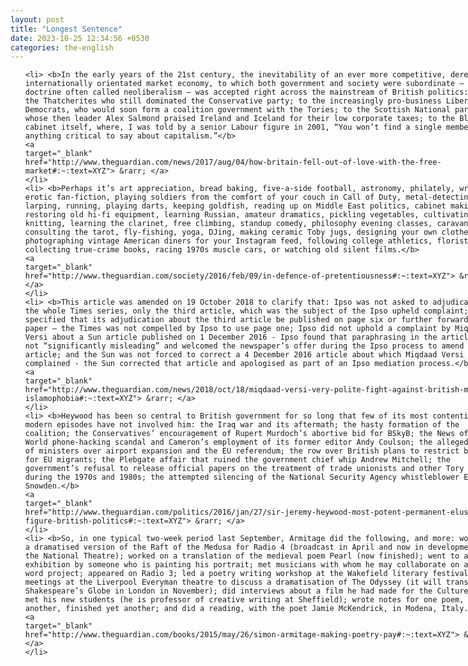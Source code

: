 ```yaml
---
layout: post
title: "Longest Sentence"
date: 2023-10-25 12:34:56 +0530
categories: the-english
---
```

<style>
@media only screen and (min-width: 768px) {
    ol {
        width: 768px;
        margin: 0 auto;
    }
  }
ol li {
    font-size: 18px;
    line-height: 1.5;
    padding-bottom: 8px;
}
</style>
<ol>

    <li> <b>In the early years of the 21st century, the inevitability of an ever more competitive, deregulated, internationally orientated market economy, to which both government and society were subordinate – a doctrine often called neoliberalism – was accepted right across the mainstream of British politics: from the Thatcherites who still dominated the Conservative party; to the increasingly pro-business Liberal Democrats, who would soon form a coalition government with the Tories; to the Scottish National party, whose then leader Alex Salmond praised Ireland and Iceland for their low corporate taxes; to the Blair cabinet itself, where, I was told by a senior Labour figure in 2001, “You won’t find a single member with anything critical to say about capitalism.”</b>
    <a 
    target="_blank" 
    href="http://www.theguardian.com/news/2017/aug/04/how-britain-fell-out-of-love-with-the-free-market#:~:text=XYZ"> &rarr; </a>
    </li>
    <li> <b>Perhaps it’s art appreciation, bread baking, five-a-side football, astronomy, philately, writing erotic fan-fiction, playing soldiers from the comfort of your couch in Call of Duty, metal-detecting, larping, running, playing darts, keeping goldfish, reading up on Middle East politics, cabinet making, restoring old hi-fi equipment, learning Russian, amateur dramatics, pickling vegetables, cultivating cacti, knitting, learning the clarinet, free climbing, standup comedy, philosophy evening classes, caravanning, consulting the tarot, fly-fishing, yoga, DJing, making ceramic Toby jugs, designing your own clothes, photographing vintage American diners for your Instagram feed, following college athletics, floristry, collecting true-crime books, racing 1970s muscle cars, or watching old silent films.</b>
    <a 
    target="_blank" 
    href="http://www.theguardian.com/society/2016/feb/09/in-defence-of-pretentiousness#:~:text=XYZ"> &rarr; </a>
    </li>
    <li> <b>This article was amended on 19 October 2018 to clarify that: Ipso was not asked to adjudicate on the whole Times series, only the third article, which was the subject of the Ipso upheld complaint; Ipso specified that its adjudication about the third article be published on page six or further forward in the paper – the Times was not compelled by Ipso to use page one; Ipso did not uphold a complaint by Miqdaad Versi about a Sun article published on 1 December 2016 - Ipso found that paraphrasing in the article was not “significantly misleading” and welcomed the newspaper’s offer during the Ipso process to amend the article; and the Sun was not forced to correct a 4 December 2016 article about which Miqdaad Versi complained - the Sun corrected that article and apologised as part of an Ipso mediation process.</b>
    <a 
    target="_blank" 
    href="http://www.theguardian.com/news/2018/oct/18/miqdaad-versi-very-polite-fight-against-british-media-islamophobia#:~:text=XYZ"> &rarr; </a>
    </li>
    <li> <b>Heywood has been so central to British government for so long that few of its most contentious modern episodes have not involved him: the Iraq war and its aftermath; the hasty formation of the coalition; the Conservatives’ encouragement of Rupert Murdoch’s abortive bid for BSkyB; the News of the World phone-hacking scandal and Cameron’s employment of its former editor Andy Coulson; the alleged gagging of ministers over airport expansion and the EU referendum; the row over British plans to restrict benefits for EU migrants; the Plebgate affair that ruined the government chief whip Andrew Mitchell; the government’s refusal to release official papers on the treatment of trade unionists and other Tory foes during the 1970s and 1980s; the attempted silencing of the National Security Agency whistleblower Edward Snowden.</b>
    <a 
    target="_blank" 
    href="http://www.theguardian.com/politics/2016/jan/27/sir-jeremy-heywood-most-potent-permanent-elusive-figure-british-politics#:~:text=XYZ"> &rarr; </a>
    </li>
    <li> <b>So, in one typical two-week period last September, Armitage did the following, and more: worked on a dramatised version of the Raft of the Medusa for Radio 4 (broadcast in April and now in development at the National Theatre); worked on a translation of the medieval poem Pearl (now finished); went to an exhibition by someone who is painting his portrait; met musicians with whom he may collaborate on a spoken-word project; appeared on Radio 3; led a poetry writing workshop at the Wakefield literary festival; had meetings at the Liverpool Everyman theatre to discuss a dramatisation of The Odyssey (it will transfer to Shakespeare’s Globe in London in November); did interviews about a film he had made for the Culture Show; met his new students (he is professor of creative writing at Sheffield); wrote notes for one poem, began another, finished yet another; and did a reading, with the poet Jamie McKendrick, in Modena, Italy.</b>
    <a 
    target="_blank" 
    href="http://www.theguardian.com/books/2015/may/26/simon-armitage-making-poetry-pay#:~:text=XYZ"> &rarr; </a>
    </li>
